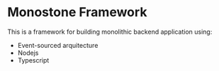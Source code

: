# Monostone Framework

This is a framework for building monolithic backend application using:

* Event-sourced arquitecture
* Nodejs
* Typescript
